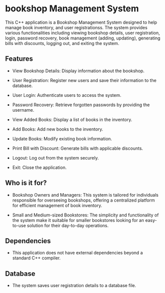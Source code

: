 
# bookshop Management System

This C++ application is a Bookshop Management System designed to help manage book inventory, and user registrationss. The system provides various functionalities including viewing bookshop details, user registration, login, password recovery, book management (adding, updating), generating bills with discounts, logging out, and exiting the system.

## Features
- View Bookshop Details: Display information about the bookshop.

- User Registration: Register new users and save their information to the database.

- User Login: Authenticate users to access the system.

- Password Recovery: Retrieve forgotten passwords by providing the username.

- View Added Books: Display a list of books in the inventory.

- Add Books: Add new books to the inventory.

- Update Books: Modify existing book information.

- Print Bill with Discount: Generate bills with applicable discounts.

- Logout: Log out from the system securely.

- Exit: Close the application.

## Who is it for?

- Bookshop Owners and Managers: This system is tailored for individuals responsible for overseeing bookshops, offering a centralized platform for efficient management of book inventory.

- Small and Medium-sized Bookstores: The simplicity and functionality of the system make it suitable for smaller bookstores looking for an easy-to-use solution for their day-to-day operations.

## Dependencies

- This application does not have external dependencies beyond a standard C++ compiler.

## Database
- The system saves user registration details to a database file.
